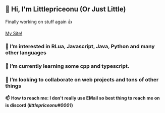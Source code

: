 ## 👋 Hi, I'm Littlepriceonu (Or Just Little)

Finally working on stuff again 👍

[My Site!](http://www.littlepriceonu.com/)

### 👀 I’m interested in RLua, Javascript, Java, Python and many other languages
### 🌱 I’m currently learning some cpp and typescript.
### 💞️ I’m looking to collaborate on web projects and tons of other things

#### 📫 How to reach me: I don't really use EMail so best thing to reach me on is discord (***littlepriceonu#0001***)

<!---
littlepriceonu/littlepriceonu is a ✨ special ✨ repository because its `README.md` (this file) appears on your GitHub profile.
You can click the Preview link to take a look at your changes.
--->
